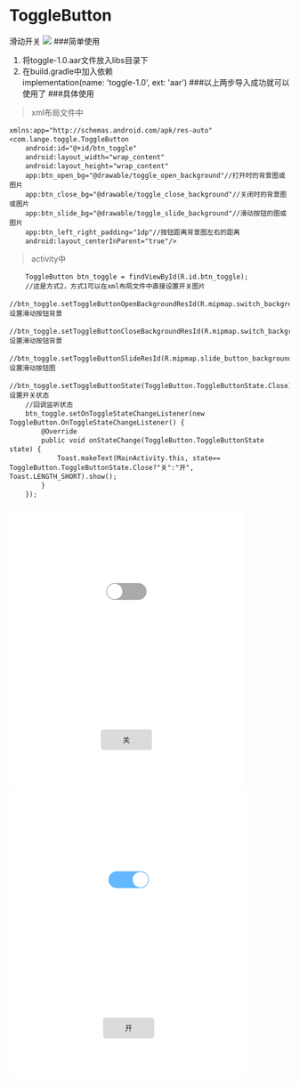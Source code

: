 # ToggleButton
滑动开关
![](https://s31.aconvert.com/convert/p3r68-cdx67/9os34-wbd9l.gif)
###简单使用
1. 将toggle-1.0.aar文件放入libs目录下
2. 在build.gradle中加入依赖<br/>implementation(name: 'toggle-1.0', ext: 'aar')
###以上两步导入成功就可以使用了
###具体使用
> xml布局文件中

	xmlns:app="http://schemas.android.com/apk/res-auto"
	<com.lange.toggle.ToggleButton
        android:id="@+id/btn_toggle"
        android:layout_width="wrap_content"
        android:layout_height="wrap_content"
        app:btn_open_bg="@drawable/toggle_open_background"//打开时的背景图或图片
        app:btn_close_bg="@drawable/toggle_close_background"//关闭时的背景图或图片
        app:btn_slide_bg="@drawable/toggle_slide_background"//滑动按钮的图或图片
        app:btn_left_right_padding="1dp"//按钮距离背景图左右的距离
		android:layout_centerInParent="true"/>

> activity中

		ToggleButton btn_toggle = findViewById(R.id.btn_toggle);
        //这是方式2，方式1可以在xml布局文件中直接设置开关图片
        //btn_toggle.setToggleButtonOpenBackgroundResId(R.mipmap.switch_background);//设置滑动按钮背景
        //btn_toggle.setToggleButtonCloseBackgroundResId(R.mipmap.switch_background);//设置滑动按钮背景
        //btn_toggle.setToggleButtonSlideResId(R.mipmap.slide_button_background);//设置滑动按钮图
        //btn_toggle.setToggleButtonState(ToggleButton.ToggleButtonState.Close);//设置开关状态
        //回调监听状态
        btn_toggle.setOnToggleStateChangeListener(new ToggleButton.OnToggleStateChangeListener() {
            @Override
            public void onStateChange(ToggleButton.ToggleButtonState state) {
                Toast.makeText(MainActivity.this, state== ToggleButton.ToggleButtonState.Close?"关":"开", Toast.LENGTH_SHORT).show();
            }
        });

![](https://github.com/Y-Duan/ToggleButton/blob/master/%E5%85%B3%E9%97%AD.png?raw=true)![](https://raw.githubusercontent.com/Y-Duan/ToggleButton/master/%E6%89%93%E5%BC%80.png)